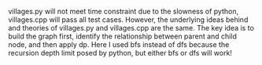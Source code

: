 villages.py will not meet time constraint due to the slowness of python, villages.cpp will pass all test cases. However, the underlying ideas behind and theories of villages.py and villages.cpp are the same. The key idea is to build the graph first, identify the relationship between parent and child node, and then apply dp. Here I used bfs instead of dfs because the recursion depth limit posed by python, but either bfs or dfs will work!
